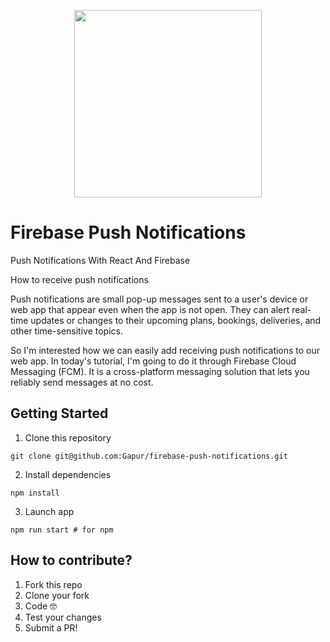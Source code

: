 <p align="center">
  <img width="300"src="https://raw.githubusercontent.com/Gapur/firebase-push-notifications/main/src/demo.gif">
</p>

# Firebase Push Notifications

Push Notifications With React And Firebase

How to receive push notifications

Push notifications are small pop-up messages sent to a user's device or web app that appear even when the app is not open. They can alert real-time updates or changes to their upcoming plans, bookings, deliveries, and other time-sensitive topics. 

So I'm interested how we can easily add receiving push notifications to our web app. In today's tutorial, I'm going to do it through Firebase Cloud Messaging (FCM). It is a cross-platform messaging solution that lets you reliably send messages at no cost.

## Getting Started

1. Clone this repository
```
git clone git@github.com:Gapur/firebase-push-notifications.git
```
2. Install dependencies
```
npm install
```
3. Launch app
```
npm run start # for npm
```

## How to contribute?

1. Fork this repo
2. Clone your fork
3. Code 🤓
4. Test your changes
5. Submit a PR!
